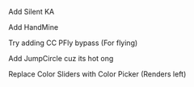 Add Silent KA

Add HandMine

Try adding CC PFly bypass (For flying)

Add JumpCircle cuz its hot ong

Replace Color Sliders with Color Picker (Renders left)
